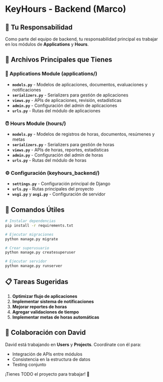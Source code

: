 # KeyHours - Backend (Marco)

## 🎯 Tu Responsabilidad

Como parte del equipo de backend, tu responsabilidad principal es trabajar en los módulos de **Applications** y **Hours**.

## 📁 Archivos Principales que Tienes

### 📝 Applications Module (applications/)
- **`models.py`** - Modelos de aplicaciones, documentos, evaluaciones y notificaciones
- **`serializers.py`** - Serializers para gestión de aplicaciones
- **`views.py`** - APIs de aplicaciones, revisión, estadísticas
- **`admin.py`** - Configuración del admin de aplicaciones
- **`urls.py`** - Rutas del módulo de aplicaciones

### ⏰ Hours Module (hours/)
- **`models.py`** - Modelos de registros de horas, documentos, resúmenes y metas
- **`serializers.py`** - Serializers para gestión de horas
- **`views.py`** - APIs de horas, reportes, estadísticas
- **`admin.py`** - Configuración del admin de horas
- **`urls.py`** - Rutas del módulo de horas

### ⚙️ Configuración (keyhours_backend/)
- **`settings.py`** - Configuración principal de Django
- **`urls.py`** - Rutas principales del proyecto
- **`wsgi.py`** y **`asgi.py`** - Configuración de servidor

## 🚀 Comandos Útiles

```bash
# Instalar dependencias
pip install -r requirements.txt

# Ejecutar migraciones
python manage.py migrate

# Crear superusuario
python manage.py createsuperuser

# Ejecutar servidor
python manage.py runserver
```

## 📋 Tareas Sugeridas

1. **Optimizar flujo de aplicaciones**
2. **Implementar sistema de notificaciones**
3. **Mejorar reportes de horas**
4. **Agregar validaciones de tiempo**
5. **Implementar metas de horas automáticas**

## 🔗 Colaboración con David

David está trabajando en **Users** y **Projects**. Coordínate con él para:
- Integración de APIs entre módulos
- Consistencia en la estructura de datos
- Testing conjunto

¡Tienes TODO el proyecto para trabajar! 🎉